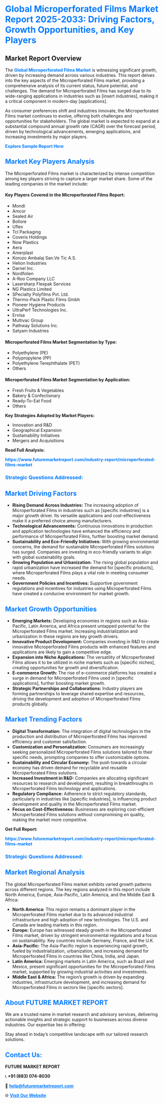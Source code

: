 <h1 style="color: #007BFF;">Global Microperforated Films Market Report 2025-2033: Driving Factors, Growth Opportunities, and Key Players</h1>

<section id="overview">
<h2>Market Report Overview</h2>
<p>The <a href="https://www.futuremarketreport.com/industry-report/microperforated-films-market" style="color: #007BFF; text-decoration: none;"><strong>Global Microperforated Films Market</strong></a> is witnessing significant growth, driven by increasing demand across various industries. This report delves into the key aspects of the Microperforated Films market, providing a comprehensive analysis of its current status, future potential, and challenges. The demand for Microperforated Films has surged due to its wide-ranging applications in industries such as [insert industries], making it a critical component in modern-day [applications].</p>
<p>As consumer preferences shift and industries innovate, the Microperforated Films market continues to evolve, offering both challenges and opportunities for stakeholders. The global market is expected to expand at a substantial compound annual growth rate (CAGR) over the forecast period, driven by technological advancements, emerging applications, and increasing investments by major players.</p>
</section>

<section id="overview">
<p><a href="https://www.futuremarketreport.com/request-sample/reportId=104567" style="color: #007BFF; text-decoration: none;"><strong>Explore Sample Report Here</strong></a></p>
</section>

<section id="key-players">
<h2 style="color: #007BFF;">Market Key Players Analysis</h2>
<p>The Microperforated Films market is characterized by intense competition among key players striving to capture a larger market share. Some of the leading companies in the market include:</p>
<h4>Key Players Covered in the Microperforated Films Report:</h4>
<ul><li>Mondi</li><li>Amcor</li><li>Sealed Air</li><li>Bollore</li><li>Uflex</li><li>Tcl Packaging</li><li>Coveris Holdings</li><li>Now Plastics</li><li>Aera</li><li>Amerplast</li><li>Korozo Ambalaj San.Ve Tic A.S.</li><li>Helion Industries</li><li>Darnel Inc.</li><li>Nordfolien</li><li>A-Roo Company LLC</li><li>Lasersharp Flexpak Services</li><li>NG Plastics Limited</li><li>SPecialty Polyfilms Pvt. Ltd.</li><li>Thermo-Pack Plastic Films Gmbh</li><li>Pioneer Hygiene Products</li><li>UltraPerf Technologies Inc.</li><li>Ervisa</li><li>Multivac Group</li><li>Pathway Solutions Inc.</li><li>Satyam Industries</li></ul>
<h4>Microperforated Films Market Segmentation by Type:</h4>
<ul><li>Polyethylene (PE)</li><li>Polypropylene (PP)</li><li>Polyethylene Terephthalate (PET)</li><li>Others</li></ul>

<h4>Microperforated Films Market Segmentation by Application:</h4>
<ul><li>Fresh Fruits &amp; Vegetables</li><li>Bakery &amp; Confectionary</li><li>Ready-To-Eat Food</li><li>Others</li></ul>
<p><strong>Key Strategies Adopted by Market Players:</strong></p>
<ul>
<li>Innovation and R&D</li>
<li>Geographical Expansion</li>
<li>Sustainability Initiatives</li>
<li>Mergers and Acquisitions</li>
</ul>
</section>

<section>
<p><strong>Read Full Analysis: </strong></p><a href="https://www.futuremarketreport.com/industry-report/microperforated-films-market" style="color: #007BFF; text-decoration: none;"><strong>https://www.futuremarketreport.com/industry-report/microperforated-films-market</strong></a>
<h3 style="color: #007BFF;">Strategic Questions Addressed:</h3>
</section>

<section id="driving-factors">
<h2 style="color: #007BFF;">Market Driving Factors</h2>
<ul>
<li><strong>Rising Demand Across Industries:</strong> The increasing adoption of Microperforated Films in industries such as [specific industries] is a major growth driver. Its versatile applications and cost-effectiveness make it a preferred choice among manufacturers.</li>
<li><strong>Technological Advancements:</strong> Continuous innovations in production and application technologies have enhanced the efficiency and performance of Microperforated Films, further boosting market demand.</li>
<li><strong>Sustainability and Eco-Friendly Initiatives:</strong> With growing environmental concerns, the demand for sustainable Microperforated Films solutions has surged. Companies are investing in eco-friendly variants to align with global sustainability goals.</li>
<li><strong>Growing Population and Urbanization:</strong> The rising global population and rapid urbanization have increased the demand for [specific products], where Microperforated Films plays a vital role in meeting consumer needs.</li>
<li><strong>Government Policies and Incentives:</strong> Supportive government regulations and incentives for industries using Microperforated Films have created a conducive environment for market growth.</li>
</ul>
</section>

<section id="growth-opportunities">
<h2 style="color: #007BFF;">Market Growth Opportunities</h2>
<ul>
<li><strong>Emerging Markets:</strong> Developing economies in regions such as Asia-Pacific, Latin America, and Africa present untapped potential for the Microperforated Films market. Increasing industrialization and urbanization in these regions are key growth drivers.</li>
<li><strong>Innovative Product Development:</strong> Companies investing in R&D to create innovative Microperforated Films products with enhanced features and applications are likely to gain a competitive edge.</li>
<li><strong>Expansion into Niche Applications:</strong> The versatility of Microperforated Films allows it to be utilized in niche markets such as [specific niches], creating opportunities for growth and diversification.</li>
<li><strong>E-commerce Growth:</strong> The rise of e-commerce platforms has created a surge in demand for Microperforated Films used in [specific applications], further boosting market growth.</li>
<li><strong>Strategic Partnerships and Collaborations:</strong> Industry players are forming partnerships to leverage shared expertise and resources, driving the development and adoption of Microperforated Films products globally.</li>
</ul>
</section>

<section id="trending-factors">
<h2 style="color: #007BFF;">Market Trending Factors</h2>
<ul>
<li><strong>Digital Transformation:</strong> The integration of digital technologies in the production and distribution of Microperforated Films has improved efficiency and customer satisfaction.</li>
<li><strong>Customization and Personalization:</strong> Consumers are increasingly seeking personalized Microperforated Films solutions tailored to their specific needs, prompting companies to offer customizable options.</li>
<li><strong>Sustainability and Circular Economy:</strong> The push towards a circular economy has driven demand for recyclable and reusable Microperforated Films solutions.</li>
<li><strong>Increased Investment in R&D:</strong> Companies are allocating significant resources to research and development, resulting in breakthroughs in Microperforated Films technology and applications.</li>
<li><strong>Regulatory Compliance:</strong> Adherence to strict regulatory standards, particularly in industries like [specific industries], is influencing product development and quality in the Microperforated Films market.</li>
<li><strong>Focus on Cost-Effectiveness:</strong> Businesses are exploring cost-efficient Microperforated Films solutions without compromising on quality, making the market more competitive.</li>
</ul>
</section>

<section>
<p><strong>Get Full Report: </strong></p><a href="https://www.futuremarketreport.com/industry-report/microperforated-films-market" style="color: #007BFF; text-decoration: none;"><strong>https://www.futuremarketreport.com/industry-report/microperforated-films-market</strong></a>
<h3 style="color: #007BFF;">Strategic Questions Addressed:</h3>
</section>


<section id="regional-analysis">
<h2 style="color: #007BFF;">Market Regional Analysis</h2>
<p>The global Microperforated Films market exhibits varied growth patterns across different regions. The key regions analyzed in this report include North America, Europe, Asia-Pacific, Latin America, and the Middle East & Africa:</p>
<ul>
<li><strong>North America:</strong> This region remains a dominant player in the Microperforated Films market due to its advanced industrial infrastructure and high adoption of new technologies. The U.S. and Canada are leading markets in this region.</li>
<li><strong>Europe:</strong> Europe has witnessed steady growth in the Microperforated Films market, driven by stringent environmental regulations and a focus on sustainability. Key countries include Germany, France, and the U.K.</li>
<li><strong>Asia-Pacific:</strong> The Asia-Pacific region is experiencing rapid growth, fueled by industrialization, urbanization, and increasing demand for Microperforated Films in countries like China, India, and Japan.</li>
<li><strong>Latin America:</strong> Emerging markets in Latin America, such as Brazil and Mexico, present significant opportunities for the Microperforated Films market, supported by growing industrial activities and investments.</li>
<li><strong>Middle East & Africa:</strong> The region’s growth is driven by expanding industries, infrastructure development, and increasing demand for Microperforated Films in sectors like [specific sectors].</li>
</ul>
</section>

<footer>
<h2 style="color: #007BFF;">About FUTURE MARKET REPORT</h2>
<p>We are a trusted name in market research and advisory services, delivering actionable insights and strategic support to businesses across diverse industries. Our expertise lies in offering:</p>

<p>Stay ahead in today’s competitive landscape with our tailored research solutions.</p>

<h2 style="color: #007BFF;">Contact Us:</h2>
<p><strong>FUTURE MARKET REPORT</strong></p>
<p>📞 <strong>+91 (883) 074-8030</strong></p>
<p>📧 <strong><a href="mailto:help@futuremarketreport.com" style="color: #007BFF;">help@futuremarketreport.com</a></strong></p>
<p>🌐 <strong><a href="https://www.futuremarketreport.com/" style="color: #007BFF;">Visit Our Website</a></strong></p>
</footer>